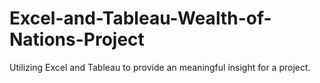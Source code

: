 # Excel-and-Tableau-Wealth-of-Nations-Project
Utilizing Excel and Tableau to provide an meaningful insight for a project. 
